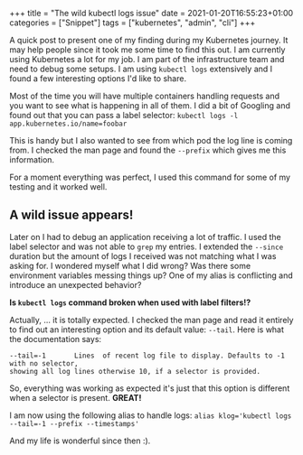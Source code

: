 +++
title = "The wild kubectl logs issue"
date = 2021-01-20T16:55:23+01:00
categories = ["Snippet"]
tags = ["kubernetes", "admin", "cli"]
+++

A quick post to present one of my finding during my Kubernetes journey. It may
help people since it took me some time to find this out.
I am currently using Kubernetes a lot for my job. I am part of the infrastructure team
and need to debug some setups. I am using `kubectl logs` extensively and I found a few
interesting options I'd like to share.

Most of the time you will have multiple containers handling requests and you want
to see what is happening in all of them. I did a bit of Googling and found out
that you can pass a label selector: `kubectl logs -l app.kubernetes.io/name=foobar`

This is handy but I also wanted to see from which pod the log line is coming from.
I checked the man page and found the `--prefix` which gives me this information.

For a moment everything was perfect, I used this command for some of my testing and it worked well.

A wild issue appears!
---------------------

Later on I had to debug an application receiving a lot of traffic. I used the label
selector and was not able to `grep` my entries. I extended the `--since` duration
but the amount of logs I received was not matching what I was asking for.
I wondered myself what I did wrong? Was there some environment variables messing things up?
One of my alias is conflicting and introduce an unexpected behavior?

__Is `kubectl logs` command broken when used with label filters!?__

Actually, ... it is totally expected.
I checked the man page and read it entirely to find out an interesting option and
its default value: `--tail`. Here is what the documentation says:

```
--tail=-1       Lines  of recent log file to display. Defaults to -1 with no selector,
showing all log lines otherwise 10, if a selector is provided.
```

So, everything was working as expected it's just that this option is different when
a selector is present. __GREAT!__

I am now using the following alias to handle logs:
`alias klog='kubectl logs --tail=-1 --prefix --timestamps'`

And my life is wonderful since then :).

